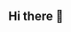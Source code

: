 ## Hi there 👋

<!--
**NameAIAK/NameAIAK** is a ✨ _special_ ✨ repository because its `README.md` (this file) appears on your GitHub profile.

Here are some ideas to get you started:

- 🔭 I’m currently working on RNA-Seq, proteomics, metabolomics, single-cell, mNGS, 16S, CUT&Tag
- 🌱 I’m currently learning Machine Learning and Deep Learning
- 👯 I’m looking to collaborate on Universities, research institutions, and students
- 💬 Ask me about Ask bioinformatics and data analysis
- 📫 How to reach me: 13033853935@163.com/Wechat：Eden-Oligei

- 🔭 我目前正在研究RNA-Seq、蛋白质组学、代谢组学、单细胞、mNGS、16S、CUT&Tag
- 🌱 我目前正在学习机器学习和深度学习
- 👯 我希望与高校、研究机构和学生合作
- 💬 咨询生物信息学和数据分析
- 📫 如何联系我：13033853935@163.com/微信：Eden-Oligei


-->
